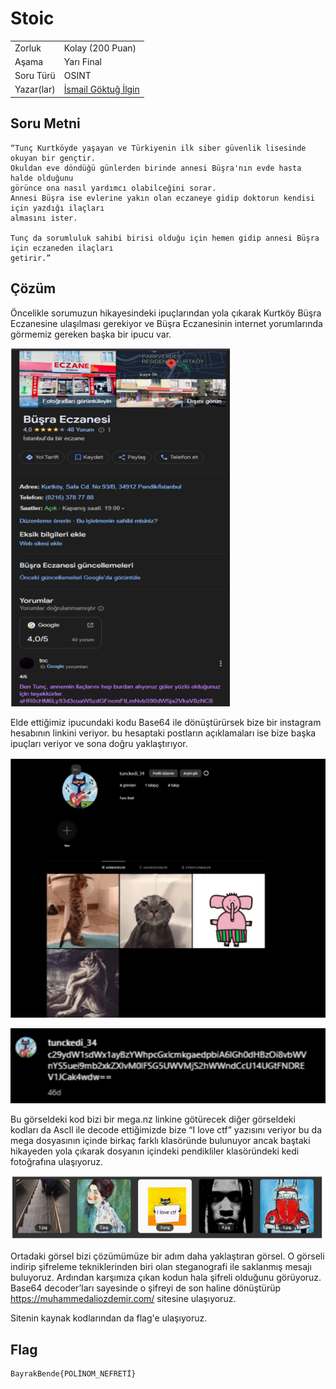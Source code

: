 # Stoic
 |    |  |
 | ------------- |-------------|
 | Zorluk        | Kolay (200 Puan)|
 | Aşama         | Yarı Final   |
 | Soru Türü     | OSINT |
 | Yazar(lar)    | [İsmail Göktuğ İlgin](https://github.com/ilgoktu) |
## Soru Metni

```
“Tunç Kurtköyde yaşayan ve Türkiyenin ilk siber güvenlik lisesinde okuyan bir gençtir.
Okuldan eve döndüğü günlerden birinde annesi Büşra'nın evde hasta halde olduğunu
görünce ona nasıl yardımcı olabilceğini sorar.
Annesi Büşra ise evlerine yakın olan eczaneye gidip doktorun kendisi için yazdığı ilaçları
almasını ister.

Tunç da sorumluluk sahibi birisi olduğu için hemen gidip annesi Büşra için eczaneden ilaçları
getirir.”
```

## Çözüm

Öncelikle sorumuzun hikayesindeki ipuçlarından yola çıkarak Kurtköy Büşra Eczanesine
ulaşılması gerekiyor ve Büşra Eczanesinin internet yorumlarında görmemiz gereken başka
bir ipucu var.

![image](1.png)

Elde ettiğimiz ipucundaki kodu Base64 ile dönüştürürsek bize bir instagram hesabının linkini
veriyor. bu hesaptaki postların açıklamaları ise bize başka ipuçları veriyor ve sona doğru
yaklaştırıyor.

![image](2.png)

![image](3.png)

Bu görseldeki kod bizi bir mega.nz linkine götürecek diğer görseldeki kodları da Ascll ile
decode ettiğimizde bize “I love ctf” yazısını veriyor bu da mega dosyasının içinde birkaç farklı
klasöründe bulunuyor ancak baştaki hikayeden yola çıkarak dosyanın içindeki pendikliler
klasöründeki kedi fotoğrafına ulaşıyoruz.

![image](4.png)

Ortadaki görsel bizi çözümümüze bir adım daha yaklaştıran görsel. O görseli indirip şifreleme
tekniklerinden biri olan steganografi ile saklanmış mesajı buluyoruz. Ardından karşımıza
çıkan kodun hala şifreli olduğunu görüyoruz. Base64 decoder’ları sayesinde o şifreyi de son
haline dönüştürüp https://muhammedaliozdemir.com/ sitesine ulaşıyoruz. 

Sitenin kaynak kodlarından da flag'e ulaşıyoruz.

## Flag

```
BayrakBende{POLİNOM_NEFRETİ}
```
